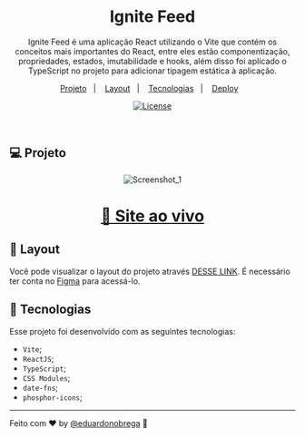 <h1 align="center">Ignite Feed</h1>

<p align="center">
Ignite Feed é uma aplicação React utilizando o Vite que contém os conceitos mais importantes do React, entre eles estão componentização, 
propriedades, estados, imutabilidade e hooks, além disso foi aplicado o TypeScript no projeto para adicionar tipagem estática à aplicação.
</p>

<p align="center">
  <a href="#-projeto">Projeto</a>&nbsp;&nbsp;&nbsp;|&nbsp;&nbsp;&nbsp;
  <a href="#-layout">Layout</a>&nbsp;&nbsp;&nbsp;|&nbsp;&nbsp;&nbsp;
  <a href="#-tecnologias">Tecnologias</a>&nbsp;&nbsp;&nbsp;|&nbsp;&nbsp;&nbsp;
  <a href="ignite-feed.bohr.io/">Deploy</a>&nbsp;&nbsp;&nbsp;
</p>

<p align="center">
  <a href="https://choosealicense.com/licenses/mit/"><img alt="License" src="https://img.shields.io/static/v1?label=license&message=MIT&color=49AA26&labelColor=000000"></a>
</p>

<br>



## 💻 Projeto

<div align="center">

![Screenshot_1](https://github.com/eduardonobrega/ignite-feed/assets/87456011/3849cbaa-9dea-495c-bb9b-0ddbdd59c81d)


</div>

<div align="center">

  <h1><a href="ignite-feed.bohr.io/">👾 Site ao vivo</a></h1> 

</div>

## 🔖 Layout

Você pode visualizar o layout do projeto através [DESSE LINK](https://www.figma.com/community/file/1113573231685349036/Ignite-Feed). É necessário ter conta no [Figma](https://figma.com) para acessá-lo.


## 🚀 Tecnologias

Esse projeto foi desenvolvido com as seguintes tecnologias:
- `Vite`;
- `ReactJS`;
- `TypeScript`;
- `CSS Modules`;
- `date-fns`;
- `phosphor-icons`;


---
Feito com ♥ by [@eduardonobrega](https://www.linkedin.com/in/eduardo-nunes-nobrega/) :wave: 
